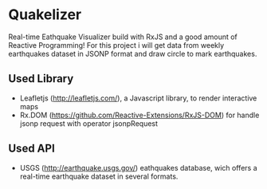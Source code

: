 # Quakelizer
Real-time Eathquake Visualizer build with RxJS and a good amount of Reactive Programming!
For this project i will get data from weekly earthquakes dataset in JSONP format and draw circle to mark earthquakes.

## Used Library 
* Leafletjs (http://leafletjs.com/), a Javascript library, to render interactive maps
* Rx.DOM (https://github.com/Reactive-Extensions/RxJS-DOM) for handle jsonp request with operator jsonpRequest

## Used API
* USGS (http://earthquake.usgs.gov/) eathquakes database, wich offers a real-time earthquake dataset in several formats. 

